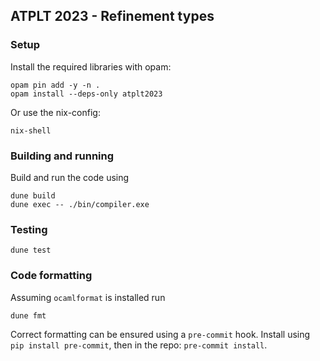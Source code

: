 ## ATPLT 2023 - Refinement types

### Setup
Install the required libraries with opam:
```
opam pin add -y -n .
opam install --deps-only atplt2023
```

Or use the nix-config:
```
nix-shell
```

### Building and running

Build and run the code using

```
dune build
dune exec -- ./bin/compiler.exe
```

### Testing

```
dune test
```

### Code formatting

Assuming `ocamlformat` is installed run

```
dune fmt
```

Correct formatting can be ensured using a `pre-commit` hook.
Install using `pip install pre-commit`, then in the repo: `pre-commit install`.
